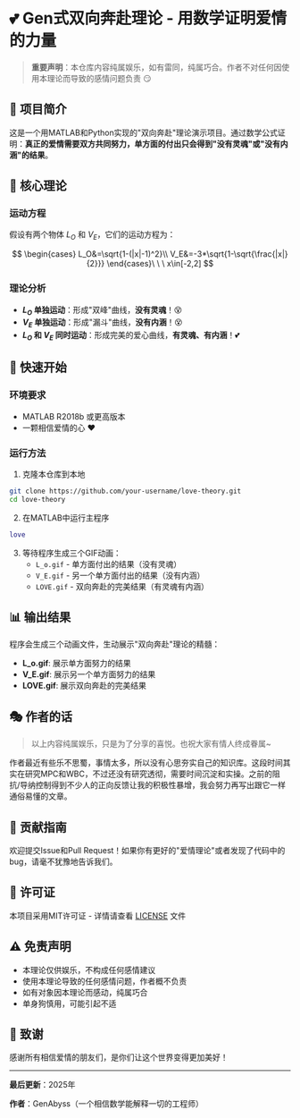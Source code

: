 # 💕 Gen式双向奔赴理论 - 用数学证明爱情的力量

> **重要声明**：本仓库内容纯属娱乐，如有雷同，纯属巧合。作者不对任何因使用本理论而导致的感情问题负责 😏

## 🎯 项目简介

这是一个用MATLAB和Python实现的"双向奔赴"理论演示项目。通过数学公式证明：**真正的爱情需要双方共同努力，单方面的付出只会得到"没有灵魂"或"没有内涵"的结果**。

## 🧮 核心理论

### 运动方程

假设有两个物体 $L_O$ 和 $V_E$，它们的运动方程为：

$$
\begin{cases}
L_O&=\sqrt{1-(|x|-1)^2}\\
V_E&=-3*\sqrt{1-\sqrt{\frac{|x|}{2}}}
\end{cases}\ \ \ x\in[-2,2]
$$

### 理论分析

- **$L_O$ 单独运动**：形成"双峰"曲线，**没有灵魂**！😵
- **$V_E$ 单独运动**：形成"漏斗"曲线，**没有内涵**！😵
- **$L_O$ 和 $V_E$ 同时运动**：形成完美的爱心曲线，**有灵魂、有内涵**！💕

## 🚀 快速开始

### 环境要求

- MATLAB R2018b 或更高版本
- 一颗相信爱情的心 ❤️

### 运行方法

1. 克隆本仓库到本地
```bash
git clone https://github.com/your-username/love-theory.git
cd love-theory
```

2. 在MATLAB中运行主程序
```matlab
love
```

3. 等待程序生成三个GIF动画：
   - `L_o.gif` - 单方面付出的结果（没有灵魂）
   - `V_E.gif` - 另一个单方面付出的结果（没有内涵）
   - `LOVE.gif` - 双向奔赴的完美结果（有灵魂有内涵）

## 📊 输出结果

程序会生成三个动画文件，生动展示"双向奔赴"理论的精髓：

- **L_o.gif**: 展示单方面努力的结果
- **V_E.gif**: 展示另一个单方面努力的结果  
- **LOVE.gif**: 展示双向奔赴的完美结果

## 🎭 作者的话

> 以上内容纯属娱乐，只是为了分享的喜悦。也祝大家有情人终成眷属~

作者最近有些乐不思蜀，事情太多，所以没有心思夯实自己的知识库。这段时间其实在研究MPC和WBC，不过还没有研究透彻，需要时间沉淀和实操。之前的阻抗/导纳控制得到不少人的正向反馈让我的积极性暴增，我会努力再写出跟它一样通俗易懂的文章。

## 🤝 贡献指南

欢迎提交Issue和Pull Request！如果你有更好的"爱情理论"或者发现了代码中的bug，请毫不犹豫地告诉我们。

## 📄 许可证

本项目采用MIT许可证 - 详情请查看 [LICENSE](LICENSE) 文件

## ⚠️ 免责声明

- 本理论仅供娱乐，不构成任何感情建议
- 使用本理论导致的任何感情问题，作者概不负责
- 如有对象因本理论而感动，纯属巧合
- 单身狗慎用，可能引起不适

## 🌟 致谢

感谢所有相信爱情的朋友们，是你们让这个世界变得更加美好！

---

**最后更新**：2025年

**作者**：GenAbyss（一个相信数学能解释一切的工程师）


